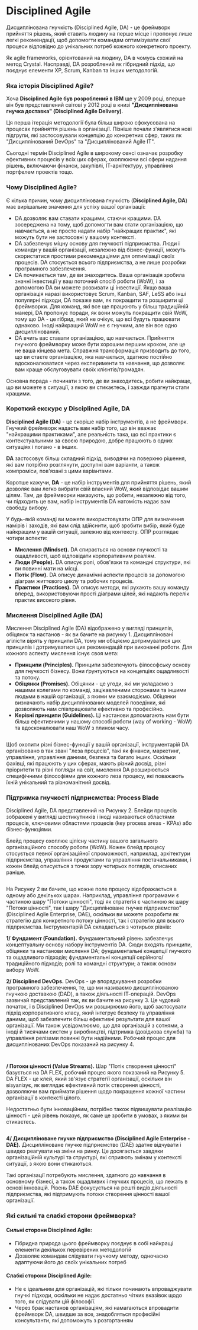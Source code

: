 # Disciplined Agile

Дисциплінована гнучкість (Disciplined Agile, DA) - це фреймворк прийняття рішень, який ставить людину на перше місце і пропонує лише легкі рекомендації, щоб допомогти командам оптимізувати свої процеси відповідно до унікальних потреб кожного конкретного проекту.

Як agile frameworks, орієнтований на людину, DA в чомусь схожий на метод Crystal. Насправді, DA розроблений як гібридний підхід, що поєднує елементи XP, Scrum, Kanban та інших методологій.

### Яка історія Disciplined Agile? <a href="#d1-8f-d0-ba-d0-b0-d1-96-d1-81-d1-82-d0-be-d1-80-d1-96-d1-8f-disciplined-agile" id="d1-8f-d0-ba-d0-b0-d1-96-d1-81-d1-82-d0-be-d1-80-d1-96-d1-8f-disciplined-agile"></a>

Хоча **Disciplined Agile був розроблений в IBM** ще у 2009 році, вперше він був представлений світові у 2012 році в книзі **"Дисциплінована гнучка доставка" (Disciplined Agile Delivery)**.

Ця перша ітерація методології була більш широко сфокусована на процесах прийняття рішень в організації. Пізніше почали з'являтися нові підгрупи, які застосовували концепцію до конкретних сфер, таких як "Дисциплінований DevOps" та "Дисциплінований Agile IT".

Сьогодні термін Disciplined Agile в широкому сенсі означає розробку ефективних процесів у всіх цих сферах, охоплюючи всі сфери надання рішень, включаючи фінанси, закупівлі, ІТ-архітектуру, управління портфелем проектів тощо.

### Чому Disciplined Agile? <a href="#d1-87-d0-be-d0-bc-d1-83-disciplined-agile" id="d1-87-d0-be-d0-bc-d1-83-disciplined-agile"></a>

Є кілька причин, чому дисциплінована гнучкість (**Disciplined Agile, DA**) має вирішальне значення для успіху вашої організації:

* DA дозволяє вам ставати кращими, стаючи кращими. DA зосереджена на тому, щоб допомогти вам стати організацією, що навчається, а не просто надати набір "найкращих практик", які можуть бути не застосовні у вашому контексті.
* DA забезпечує міцну основу для гнучкості підприємства. Люди і команди у вашій організації, незалежно від бізнес-функції, можуть скористатися простими рекомендаціями для оптимізації своїх процесів. DA стосується всього підприємства, а не лише розробки програмного забезпечення.
* DA починається там, де ви знаходитесь. Ваша організація зробила значні інвестиції у ваш поточний спосіб роботи (WoW), і за допомогою DA ви можете розвивати ці інвестиції. Якщо ваша організація наразі використовує Scrum, Kanban, SAF, LeSS або інші популярні підходи, DA покаже вам, як покращити та розширити ці фреймворки. Для команд, які все ще працюють у більш традиційній манері, DA пропонує поради, як вони можуть покращити свій WoW, тому що DA - це гібрид, який не очікує, що всі будуть працювати однаково. Іноді найкращий WoW не є гнучким, але він все одно дисциплінований.
* DA вчить вас ставати організацією, що навчається. Прийняття гнучкого фреймворку може бути хорошим першим кроком, але це не ваша кінцева мета. Справжня трансформація призводить до того, що ви стаєте організацією, яка навчається, здатною постійно вдосконалюватися через експерименти та навчання, що дозволяє вам краще обслуговувати своїх клієнтів/громадян.

Основна порада - починати з того, де ви знаходитесь, робити найкраще, що ви можете в ситуації, з якою ви стикаєтесь, і завжди прагнути стати кращими.

### Короткий екскурс у Disciplined Agile, DA <a href="#d0-ba-d0-be-d1-80-d0-be-d1-82-d0-ba-d0-b8-d0-b9-d0-b5-d0-ba-d1-81-d0-ba-d1-83-d1-80-d1-81-d1-83-disc" id="d0-ba-d0-be-d1-80-d0-be-d1-82-d0-ba-d0-b8-d0-b9-d0-b5-d0-ba-d1-81-d0-ba-d1-83-d1-80-d1-81-d1-83-disc"></a>

**Disciplined Agile (DA)** - це скоріше набір інструментів, а не фреймворк. Гнучкий фреймворк надасть вам набір того, що він вважає "найкращими практиками", але реальність така, що всі практики є контекстуальними за своєю природою, добре працюють в одних ситуаціях і погано - в інших.

**DA** застосовує більш складний підхід, виводячи на поверхню рішення, які вам потрібно розглянути, доступні вам варіанти, а також компроміси, пов'язані з цими варіантами.

Коротше кажучи, **DA** - це набір інструментів для прийняття рішень, який дозволяє вам легко вибрати свій власний WoW, який відповідає вашим цілям. Там, де фреймворки наказують, що робити, незалежно від того, чи підходить це вам, набір інструментів DA натомість надає вам свободу вибору.

У будь-якій команді ви можете використовувати ОПР для визначення намірів і заходів, які вам слід здійснити, щоб зробити вибір, який буде найкращим у вашій ситуації, залежно від контексту. ОПР розглядає чотири аспекти:

* **Мислення (Mindset).** DA спирається на основи гнучкості та ощадливості, щоб відповідати корпоративним реаліям.
* **Люди (People).** DA описує ролі, обов'язки та командні структури, які ви повинні мати на місці.
* **Потік (Flow).** DA описує динамічні аспекти процесів за допомогою діаграм життєвого циклу та робочих процесів.
* **Практики (Practices).** DA описує методи, які рухають вашу команду вперед, використовуючи прості діаграми цілей, які надають перелік практик високого рівня.

### Мислення Disciplined Agile (DA) <a href="#d0-bc-d0-b8-d1-81-d0-bb-d0-b5-d0-bd-d0-bd-d1-8f-disciplined-agile-da" id="d0-bc-d0-b8-d1-81-d0-bb-d0-b5-d0-bd-d0-bd-d1-8f-disciplined-agile-da"></a>

Мислення Disciplined Agile (DA) відображено у вигляді принципів, обіцянок та настанов - як ви бачите на рисунку 1. Дисципліновані агілісти вірять у принципи DA, тому ми обіцяємо дотримуватися цих принципів і дотримуватися цих рекомендацій при виконанні роботи. Для кожного аспекту мислення існує своя мета:

* **Принципи (Principles).** Принципи забезпечують філософську основу для гнучкості бізнесу. Вони ґрунтуються на концепціях ощадливості та потоку.
* **Обіцянки (Promises).** Обіцянки - це угоди, які ми укладаємо з нашими колегами по команді, зацікавленими сторонами та іншими людьми в нашій організації, з якими ми взаємодіємо. Обіцянки визначають набір дисциплінованих моделей поведінки, які дозволяють нам співпрацювати ефективно та професійно.
* **Керівні принципи (Guidelines).** Ці настанови допомагають нам бути більш ефективними у нашому способі роботи (way of working - WoW) та вдосконалювати наш WoW з плином часу.

<figure><img src="../../.gitbook/assets/image (4).png" alt=""><figcaption></figcaption></figure>

Щоб охопити різні бізнес-функції у вашій організації, інструментарій DA організовано в так звані "леза процесів", такі як фінанси, маркетинг, управління, управління даними, безпека та багато інших. Оскільки фахівці, які працюють у цих сферах, мають різний досвід, різні пріоритети та різні погляди на світ, мислення DA розширюється специфічними філософіями для кожного леза процесу, які поважають їхній унікальний та різноманітний досвід.

### Підтримка гнучкості підприємства: Process Blade <a href="#d0-bf-d1-96-d0-b4-d1-82-d1-80-d0-b8-d0-bc-d0-ba-d0-b0-d0-b3-d0-bd-d1-83-d1-87-d0-ba-d0-be-d1-81-d1-8" id="d0-bf-d1-96-d0-b4-d1-82-d1-80-d0-b8-d0-bc-d0-ba-d0-b0-d0-b3-d0-bd-d1-83-d1-87-d0-ba-d0-be-d1-81-d1-8"></a>

Disciplined Agile, DA представлений на Рисунку 2. Блейди процесів зображені у вигляді шестикутників і іноді називаються областями процесів, ключовими областями процесів (key process areas - KPAs) або бізнес-функціями.

Блейд процесу охоплює цілісну частину вашого загального організаційного способу роботи (WoW). Кожен блейд процесу стосується певної організаційної спроможності, наприклад, архітектури підприємства, управління продуктами та управління постачальниками, і кожен блейд описується з точки зору чотирьох поглядів, описаних раніше.

<figure><img src="../../.gitbook/assets/image (5).png" alt=""><figcaption></figcaption></figure>

На Рисунку 2 ви бачите, що кожне поле процесу відображається в одному або декількох шарах.  Наприклад, управління програмами є частиною шару "Потоки цінності", тоді як стратегія є частиною як шару "Потоки цінності", так і шару "Дисципліноване гнучке підприємство" (Disciplined Agile Enterprise, DAE), оскільки ви можете розробити як стратегію для конкретного потоку цінності, так і стратегію для всього підприємства. Інструментарій DA складається з чотирьох рівнів:

**1/ Фундамент (Foundation).** Фундаментальний рівень забезпечує концептуальну основу набору інструментів DA. Сюди входять принципи, обіцянки та настанови мислення DА; фундаментальні концепції гнучкого та ощадливого підходів; фундаментальні концепції серійного/традиційного підходів; ролі та командні структури; а також основи вибору WoW.

**2/ Disciplined DevOps.** DevOps - це впорядкування розробки програмного забезпечення, те, що ми називаємо дисциплінованою гнучкою доставкою (DAD), а також діяльності ІТ-операцій. DevOps зазвичай представлений так, як ви бачите на рисунку 3. Це чудовий початок, і в Disciplined DevOps ми розширюємо його, щоб застосувати підхід корпоративного класу, який інтегрує безпеку та управління даними, щоб забезпечити більш ефективні результати для вашої організації. Ми також усвідомлюємо, що для організацій з сотнями, а іноді й тисячами систем у виробництві, підтримка (довідкова служба) та управління релізами повинні бути надійними. Робочий процес для дисциплінованих DevOps показаний на рисунку 4.

<figure><img src="../../.gitbook/assets/image (6).png" alt=""><figcaption></figcaption></figure>

<figure><img src="../../.gitbook/assets/image (7).png" alt=""><figcaption></figcaption></figure>

**/ Потоки цінності (Value Streams).** Шар "Потік створення цінності" базується на DA FLEX, робочий процес якого показаний на Рисунку 5. DA FLEX - це клей, який зв'язує стратегії організації, оскільки він візуалізує, як виглядає ефективний потік створення цінності, дозволяючи вам приймати рішення щодо покращення кожної частини організації в контексті цілого.

Недостатньо бути інноваційним, потрібно також підвищувати реалізацію цінності - цей рівень показує, як саме це зробити в умовах, з якими ви стикаєтесь.

<figure><img src="../../.gitbook/assets/image (8).png" alt=""><figcaption></figcaption></figure>

**4/ Дисципліноване гнучке підприємство (Disciplined Agile Enterprise - DAE).** Дисципліноване гнучке підприємство (DAE) здатне відчувати і швидко реагувати на зміни на ринку. Це досягається завдяки організаційній культурі та структурі, які сприяють змінам у контексті ситуації, з якою вони стикаються.

Такі організації потребують мислення, здатного до навчання в основному бізнесі, а також ощадливих і гнучких процесів, що лежать в основі інновацій. Рівень DAE фокусується на решті видів діяльності підприємства, які підтримують потоки створення цінності вашої організації.

### Які сильні та слабкі сторони фреймворка? <a href="#d1-8f-d0-ba-d1-96-d1-81-d0-b8-d0-bb-d1-8c-d0-bd-d1-96-d1-82-d0-b0-d1-81-d0-bb-d0-b0-d0-b1-d0-ba-d1-9" id="d1-8f-d0-ba-d1-96-d1-81-d0-b8-d0-bb-d1-8c-d0-bd-d1-96-d1-82-d0-b0-d1-81-d0-bb-d0-b0-d0-b1-d0-ba-d1-9"></a>

#### Сильні сторони Disciplined Agile: <a href="#d1-81-d0-b8-d0-bb-d1-8c-d0-bd-d1-96-d1-81-d1-82-d0-be-d1-80-d0-be-d0-bd-d0-b8-disciplined-agile" id="d1-81-d0-b8-d0-bb-d1-8c-d0-bd-d1-96-d1-81-d1-82-d0-be-d1-80-d0-be-d0-bd-d0-b8-disciplined-agile"></a>

* Гібридна природа цього фреймворку поєднує в собі найкращі елементи декількох перевірених методологій
* Дозволяє командам слідувати гнучкому методу, одночасно адаптуючи його до своїх унікальних потреб

#### Слабкі сторони Disciplined Agile: <a href="#d1-81-d0-bb-d0-b0-d0-b1-d0-ba-d1-96-d1-81-d1-82-d0-be-d1-80-d0-be-d0-bd-d0-b8-disciplined-agile" id="d1-81-d0-bb-d0-b0-d0-b1-d0-ba-d1-96-d1-81-d1-82-d0-be-d1-80-d0-be-d0-bd-d0-b8-disciplined-agile"></a>

* Не є ідеальним для організацій, які тільки починають впроваджувати гнучкі підходи, оскільки не надає достатньо чітких вказівок щодо того, як слідувати цій філософії.
* Через брак настанов організаціям, які намагаються впровадити фреймворк DA, швидше за все, знадобляться професійні консультанти, які допоможуть з розгортанням
